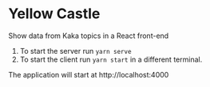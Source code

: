 # Yellow Castle

Show data from Kaka topics in a React front-end

1. To start the server run `yarn serve`
2. To start the client run `yarn start` in a different terminal.

The application will start at http://localhost:4000
